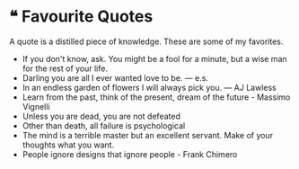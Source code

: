 # ❝ Favourite Quotes

A quote is a distilled piece of knowledge. These are some of my favorites.

* If you don't know, ask. You might be a fool for a minute, but a wise man for the rest of your life.
* Darling you are all I ever wanted love to be. — e.s.
* In an endless garden of flowers I will always pick you. — AJ Lawless
* Learn from the past, think of the present, dream of the future - Massimo Vignelli
* Unless you are dead, you are not defeated
* Other than death, all failure is psychological
* The mind is a terrible master but an excellent servant. Make of your thoughts what you want.
* People ignore designs that ignore people - Frank Chimero

